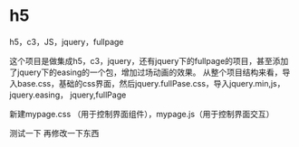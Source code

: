 # h5
h5，c3，JS，jquery，fullpage

这个项目是做集成h5，c3，jquery，还有jquery下的fullpage的项目，甚至添加了jquery下的easing的一个包，增加过场动画的效果。
从整个项目结构来看，导入base.css，基础的css界面，然后jquery.fullPase.css，导入jquery.min,js， jquery.easing， jquery,fullPage

新建mypage.css （用于控制界面组件），mypage.js（用于控制界面交互）

测试一下
再修改一下东西